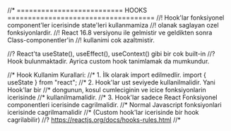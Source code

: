 //* ========================== HOOKS ====================================
//! Hook'lar fonksiyonel component'ler icerisinde state'leri kullanmamiza
//! olanak saglayan ozel fonksiyonlardir.
//! React 16.8 versiyonu ile gelmistir ve geldikten sonra Class-componentler'in
//! kullanimi cok azaltmistir.

//? React'ta useState(), useEffect(), useContext() gibi bir cok built-in
//? Hook bulunmaktadir. Ayrica custom hook tanimlamak da mumkundur.

//* Hook Kullanim Kurallari:
//* 1. İlk olarak import edilmedlir. import { useState } from "react";
//* 2. Hook'lar ust seviyede kullanilmalidir. Yani Hook'lar bir
//*    dongunun, kosul cumleciginin ve icice fonksiyonlarin icerisinde
//*    kullanilmamalidir.
//* 3. Hook'lar sadece React Fonksiyonel componentleri icerisinde cagrilmalidir.
//*    Normal Javascript fonksiyonlari icerisinde cagrilmamalidir
//*    (Custom hook'lar icerisinde bir hook cagrilabilir)
//?    https://reactjs.org/docs/hooks-rules.html
//*